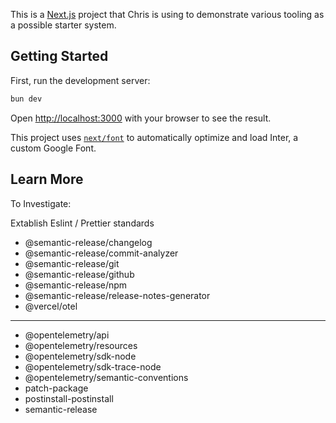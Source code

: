 This is a [Next.js](https://nextjs.org/) project that Chris is using to demonstrate various tooling as a possible starter system.

## Getting Started

First, run the development server:

```bash
bun dev
```

Open [http://localhost:3000](http://localhost:3000) with your browser to see the result.

This project uses [`next/font`](https://nextjs.org/docs/basic-features/font-optimization) to automatically optimize and load Inter, a custom Google Font.

## Learn More

To Investigate:

Extablish Eslint / Prettier standards

- @semantic-release/changelog
- @semantic-release/commit-analyzer
- @semantic-release/git
- @semantic-release/github
- @semantic-release/npm
- @semantic-release/release-notes-generator
- @vercel/otel

---

- @opentelemetry/api
- @opentelemetry/resources
- @opentelemetry/sdk-node
- @opentelemetry/sdk-trace-node
- @opentelemetry/semantic-conventions
- patch-package
- postinstall-postinstall
- semantic-release
